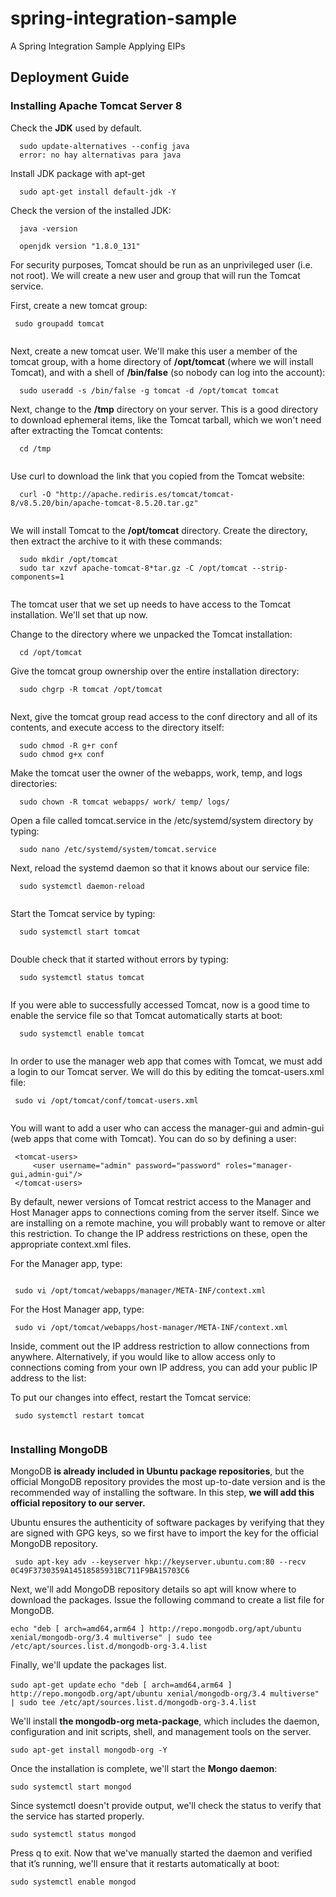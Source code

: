 # spring-integration-sample
A Spring Integration Sample Applying EIPs

## Deployment Guide

### Installing Apache Tomcat Server 8

Check the **JDK** used by default.

```
  sudo update-alternatives --config java
  error: no hay alternativas para java
```
Install JDK package with apt-get


```
  sudo apt-get install default-jdk -Y

```
Check the version of the installed JDK:

```
  java -version
  
  openjdk version "1.8.0_131"

```
For security purposes, Tomcat should be run as an unprivileged user (i.e. not root). We will create a new user and group that will run the Tomcat service.

First, create a new tomcat group:

```
 sudo groupadd tomcat
  
```

Next, create a new tomcat user. We'll make this user a member of the tomcat group, with a home directory of **/opt/tomcat** (where we will install Tomcat), and with a shell of **/bin/false** (so nobody can log into the account):

```
  sudo useradd -s /bin/false -g tomcat -d /opt/tomcat tomcat

```

Next, change to the **/tmp** directory on your server. This is a good directory to download ephemeral items, like the Tomcat tarball, which we won't need after extracting the Tomcat contents:

```
  cd /tmp
  
```

Use curl to download the link that you copied from the Tomcat website:

``` 
  curl -O "http://apache.rediris.es/tomcat/tomcat-8/v8.5.20/bin/apache-tomcat-8.5.20.tar.gz"
  
```

We will install Tomcat to the **/opt/tomcat** directory. Create the directory, then extract the archive to it with these commands:

```
  sudo mkdir /opt/tomcat
  sudo tar xzvf apache-tomcat-8*tar.gz -C /opt/tomcat --strip-components=1
  
```

The tomcat user that we set up needs to have access to the Tomcat installation. We'll set that up now.

Change to the directory where we unpacked the Tomcat installation:

```
  cd /opt/tomcat

```

Give the tomcat group ownership over the entire installation directory:

```
  sudo chgrp -R tomcat /opt/tomcat
  
```

Next, give the tomcat group read access to the conf directory and all of its contents, and execute access to the directory itself:

```
  sudo chmod -R g+r conf
  sudo chmod g+x conf

```

Make the tomcat user the owner of the webapps, work, temp, and logs directories:

```
  sudo chown -R tomcat webapps/ work/ temp/ logs/
```

Open a file called tomcat.service in the /etc/systemd/system directory by typing:

```
  sudo nano /etc/systemd/system/tomcat.service

```
Next, reload the systemd daemon so that it knows about our service file:

```
  sudo systemctl daemon-reload
  
```

Start the Tomcat service by typing:

```
  sudo systemctl start tomcat
  
```

Double check that it started without errors by typing:

```
  sudo systemctl status tomcat
  
```

If you were able to successfully accessed Tomcat, now is a good time to enable the service file so that Tomcat automatically starts at boot:

```
  sudo systemctl enable tomcat
  
```

In order to use the manager web app that comes with Tomcat, we must add a login to our Tomcat server. We will do this by editing the tomcat-users.xml file:

```
 sudo vi /opt/tomcat/conf/tomcat-users.xml
 
```

You will want to add a user who can access the manager-gui and admin-gui (web apps that come with Tomcat). You can do so by defining a user:

```
 <tomcat-users>
     <user username="admin" password="password" roles="manager-gui,admin-gui"/>
 </tomcat-users>
```

By default, newer versions of Tomcat restrict access to the Manager and Host Manager apps to connections coming from the server itself. Since we are installing on a remote machine, you will probably want to remove or alter this restriction. To change the IP address restrictions on these, open the appropriate context.xml files.

For the Manager app, type:

```
 
 sudo vi /opt/tomcat/webapps/manager/META-INF/context.xml

```

For the Host Manager app, type:

```
 sudo vi /opt/tomcat/webapps/host-manager/META-INF/context.xml

```

Inside, comment out the IP address restriction to allow connections from anywhere. Alternatively, if you would like to allow access only to connections coming from your own IP address, you can add your public IP address to the list:

To put our changes into effect, restart the Tomcat service:

```
 sudo systemctl restart tomcat
 
```

### Installing MongoDB

MongoDB **is already included in Ubuntu package repositories**, but the official MongoDB repository provides the most up-to-date version and is the recommended way of installing the software. In this step, **we will add this official repository to our server.**

Ubuntu ensures the authenticity of software packages by verifying that they are signed with GPG keys, so we first have to import the key for the official MongoDB repository.

```
 sudo apt-key adv --keyserver hkp://keyserver.ubuntu.com:80 --recv 0C49F3730359A14518585931BC711F9BA15703C6

```
Next, we'll add MongoDB repository details so apt will know where to download the packages. Issue the following command to create a list file for MongoDB.

```echo "deb [ arch=amd64,arm64 ] http://repo.mongodb.org/apt/ubuntu xenial/mongodb-org/3.4 multiverse" | sudo tee /etc/apt/sources.list.d/mongodb-org-3.4.list```

Finally, we'll update the packages list.

```sudo apt-get update```
```echo "deb [ arch=amd64,arm64 ] http://repo.mongodb.org/apt/ubuntu xenial/mongodb-org/3.4 multiverse" | sudo tee /etc/apt/sources.list.d/mongodb-org-3.4.list```

We'll install **the mongodb-org meta-package**, which includes the daemon, configuration and init scripts, shell, and management tools on the server.

``` sudo apt-get install mongodb-org -Y ```

Once the installation is complete, we'll start the **Mongo daemon**:

```sudo systemctl start mongod```

Since systemctl doesn't provide output, we'll check the status to verify that the service has started properly.

```sudo systemctl status mongod```

Press q to exit. Now that we've manually started the daemon and verified that it’s running, we'll ensure that it restarts automatically at boot:

```sudo systemctl enable mongod```

